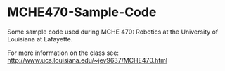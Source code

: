 MCHE470-Sample-Code
===================

Some sample code used during MCHE 470: Robotics at the University of Louisiana at Lafayette.

For more information on the class see: http://www.ucs.louisiana.edu/~jev9637/MCHE470.html
